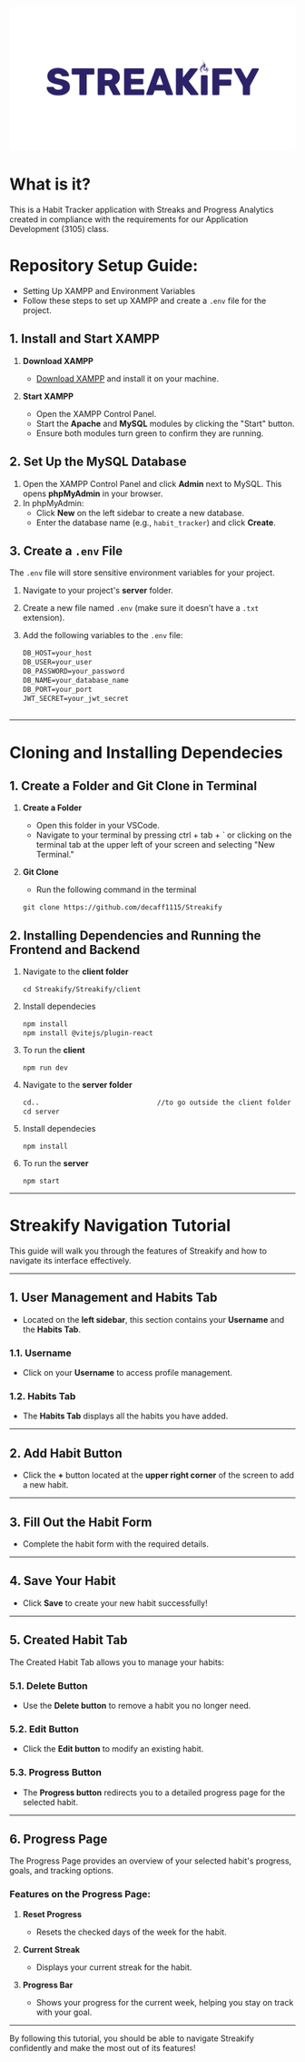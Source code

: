 ![Alt text](https://github.com/decaff1115/Streakify/blob/master/Streakify/client/src/assets/image/streakifyReadMe.png) <br>

# What is it?
This is a Habit Tracker application with Streaks and Progress Analytics created in compliance with the requirements for our Application Development (3105) class.



#
# Repository Setup Guide:
+ Setting Up XAMPP and Environment Variables   
+ Follow these steps to set up XAMPP and create a `.env` file for the project.  

## 1. Install and Start XAMPP  
1. **Download XAMPP**  
   - [Download XAMPP](https://www.apachefriends.org/index.html) and install it on your machine.  

2. **Start XAMPP**  
   - Open the XAMPP Control Panel.  
   - Start the **Apache** and **MySQL** modules by clicking the "Start" button.  
   - Ensure both modules turn green to confirm they are running.  

## 2. Set Up the MySQL Database  
1. Open the XAMPP Control Panel and click **Admin** next to MySQL. This opens **phpMyAdmin** in your browser.  
2. In phpMyAdmin:  
   - Click **New** on the left sidebar to create a new database.  
   - Enter the database name (e.g., `habit_tracker`) and click **Create**.  

## 3. Create a `.env` File  
The `.env` file will store sensitive environment variables for your project.  

1. Navigate to your project's **server** folder.  
2. Create a new file named `.env` (make sure it doesn’t have a `.txt` extension).  
3. Add the following variables to the `.env` file:  

   ```dotenv
   DB_HOST=your_host
   DB_USER=your_user
   DB_PASSWORD=your_password
   DB_NAME=your_database_name
   DB_PORT=your_port
   JWT_SECRET=your_jwt_secret
 
---
# Cloning and Installing Dependecies

## 1. Create a Folder and Git Clone in Terminal
1. **Create a Folder**  
   - Open this folder in your VSCode.
   - Navigate to your terminal by pressing ctrl + tab + `  or clicking on the terminal tab at the upper left of your screen and selecting "New Terminal."
     
2. **Git Clone**  
   - Run the following command in the terminal
    ```in terminal
    git clone https://github.com/decaff1115/Streakify
## 2. Installing Dependencies and Running the Frontend and Backend
1. Navigate to the **client folder**
    ```terminal
    cd Streakify/Streakify/client
2. Install dependecies
    ```in terminal
    npm install
    npm install @vitejs/plugin-react
3. To run the **client**
    ```terminal
    npm run dev
4.  Navigate to the **server folder**
    ```in terminal
    cd..                             //to go outside the client folder
    cd server
5. Install dependecies
    ```in terminal
    npm install
6. To run the **server**
    ```terminal
    npm start
---
# Streakify Navigation Tutorial  

This guide will walk you through the features of Streakify and how to navigate its interface effectively.  

---

## 1. User Management and Habits Tab  
- Located on the **left sidebar**, this section contains your **Username** and the **Habits Tab**.  

### 1.1. Username  
- Click on your **Username** to access profile management.  

### 1.2. Habits Tab  
- The **Habits Tab** displays all the habits you have added.  

---

## 2. Add Habit Button  
- Click the **+** button located at the **upper right corner** of the screen to add a new habit.  

---

## 3. Fill Out the Habit Form  
- Complete the habit form with the required details.  

---

## 4. Save Your Habit  
- Click **Save** to create your new habit successfully!  

---

## 5. Created Habit Tab  

The Created Habit Tab allows you to manage your habits:  

### 5.1. Delete Button  
- Use the **Delete button** to remove a habit you no longer need.  

### 5.2. Edit Button  
- Click the **Edit button** to modify an existing habit.  

### 5.3. Progress Button  
- The **Progress button** redirects you to a detailed progress page for the selected habit.  

---

## 6. Progress Page  

The Progress Page provides an overview of your selected habit's progress, goals, and tracking options.  

### Features on the Progress Page:  
1. **Reset Progress**  
   - Resets the checked days of the week for the habit.  

2. **Current Streak**  
   - Displays your current streak for the habit.  

3. **Progress Bar**  
   - Shows your progress for the current week, helping you stay on track with your goal.  

---

By following this tutorial, you should be able to navigate Streakify confidently and make the most out of its features!  
